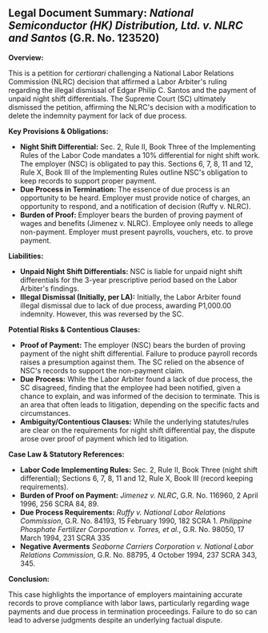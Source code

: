 ## Legal Document Summary: *National Semiconductor (HK) Distribution, Ltd. v. NLRC and Santos* (G.R. No. 123520)

**Overview:**

This is a petition for *certiorari* challenging a National Labor Relations Commission (NLRC) decision that affirmed a Labor Arbiter's ruling regarding the illegal dismissal of Edgar Philip C. Santos and the payment of unpaid night shift differentials. The Supreme Court (SC) ultimately dismissed the petition, affirming the NLRC's decision with a modification to delete the indemnity payment for lack of due process.

**Key Provisions & Obligations:**

*   **Night Shift Differential:** Sec. 2, Rule II, Book Three of the Implementing Rules of the Labor Code mandates a 10% differential for night shift work. The employer (NSC) is obligated to pay this. Sections 6, 7, 8, 11 and 12, Rule X, Book III of the Implementing Rules outline NSC's obligation to keep records to support proper payment.
*   **Due Process in Termination:** The essence of due process is an opportunity to be heard. Employer must provide notice of charges, an opportunity to respond, and a notification of decision (Ruffy v. NLRC).
*   **Burden of Proof:** Employer bears the burden of proving payment of wages and benefits (Jimenez v. NLRC). Employee only needs to allege non-payment. Employer must present payrolls, vouchers, etc. to prove payment.

**Liabilities:**

*   **Unpaid Night Shift Differentials:** NSC is liable for unpaid night shift differentials for the 3-year prescriptive period based on the Labor Arbiter's findings.
*   **Illegal Dismissal (Initially, per LA):** Initially, the Labor Arbiter found illegal dismissal due to lack of due process, awarding P1,000.00 indemnity. However, this was reversed by the SC.

**Potential Risks & Contentious Clauses:**

*   **Proof of Payment:** The employer (NSC) bears the burden of proving payment of the night shift differential. Failure to produce payroll records raises a presumption against them. The SC relied on the absence of NSC's records to support the non-payment claim.
*   **Due Process:** While the Labor Arbiter found a lack of due process, the SC disagreed, finding that the employee had been notified, given a chance to explain, and was informed of the decision to terminate. This is an area that often leads to litigation, depending on the specific facts and circumstances.
*   **Ambiguity/Contentious Clauses:** While the underlying statutes/rules are clear on the requirements for night shift differential pay, the dispute arose over proof of payment which led to litigation.

**Case Law & Statutory References:**

*   **Labor Code Implementing Rules:** Sec. 2, Rule II, Book Three (night shift differential); Sections 6, 7, 8, 11 and 12, Rule X, Book III (record keeping requirements).
*   **Burden of Proof on Payment:** *Jimenez v. NLRC*, G.R. No. 116960, 2 April 1996, 256 SCRA 84, 89.
*   **Due Process Requirements:** *Ruffy v. National Labor Relations Commission*, G.R. No. 84193, 15 February 1990, 182 SCRA 1. *Philippine Phosphate Fertilizer Corporation v. Torres, et al.*, G.R. No. 98050, 17 March 1994, 231 SCRA 335
*   **Negative Averments** *Seaborne Carriers Corporation v. National Labor Relations Commission*, G.R. No. 88795, 4 October 1994, 237 SCRA 343, 345.

**Conclusion:**

This case highlights the importance of employers maintaining accurate records to prove compliance with labor laws, particularly regarding wage payments and due process in termination proceedings. Failure to do so can lead to adverse judgments despite an underlying factual dispute.
